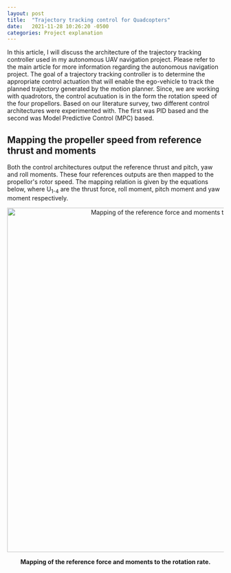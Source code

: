 ```yaml
---
layout: post
title:  "Trajectory tracking control for Quadcopters"
date:   2021-11-28 10:26:20 -0500
categories: Project explanation
---
```

In this article, I will discuss the architecture of the trajectory tracking controller used in my autonomous UAV navigation project. Please refer to the main article for more information regarding the autonomous navigation project. The goal of a trajectory tracking controller is to determine the appropriate control actuation that will enable the ego-vehicle to track the planned trajectory generated by the motion planner. Since, we are working with quadrotors, the control acutuation is in the form the rotation speed of the four propellors. Based on our literature survey, two different control architectures were experimented with. The first was PID based and the second was Model Predictive Control (MPC) based.  

## Mapping the propeller speed from reference thrust and moments
Both the control architectures output the reference thrust and pitch, yaw and roll moments. These four references outputs are then mapped to the propellor's rotor speed. The mapping relation is given by the equations below, where U<sub>1-4</sub> are the thrust force, roll moment, pitch moment and yaw moment respectively. 

<p align = "center">
  <img src="https://github.com/rachitpras/UAV_autonomous_navigation/blob/main/images/mapping_rotational_rate.JPG" alt="Mapping of the reference force and moments to the rotation rate" width="800"/> 
</p> 
<p align = "center">
  <b>Mapping of the reference force and moments to the rotation rate.</b>
</p> 
